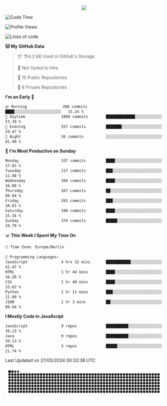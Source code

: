 <p align="center">
</p>
<a href="">
  <p align="center">
    <img align="center" src="https://lanyard.cnrad.dev/api/531896089096486922?borderRadius=30px" />
  </p>
</a>

<!--START_SECTION:waka-->
![Code Time](http://img.shields.io/badge/Code%20Time-880%20hrs%2036%20mins-blue)

![Profile Views](http://img.shields.io/badge/Profile%20Views-0-blue)

![Lines of code](https://img.shields.io/badge/From%20Hello%20World%20I%27ve%20Written-3.9%20million%20lines%20of%20code-blue)

**🐱 My GitHub Data** 

> 📦 154.2 kB Used in GitHub's Storage 
 > 
> 🚫 Not Opted to Hire
 > 
> 📜 10 Public Repositories 
 > 
> 🔑 6 Private Repositories 
 > 
**I'm an Early 🐤** 

```text
🌞 Morning                288 commits         ████░░░░░░░░░░░░░░░░░░░░░   15.24 % 
🌆 Daytime                1009 commits        █████████████░░░░░░░░░░░░   53.39 % 
🌃 Evening                557 commits         ███████░░░░░░░░░░░░░░░░░░   29.47 % 
🌙 Night                  36 commits          ░░░░░░░░░░░░░░░░░░░░░░░░░   01.90 % 
```
📅 **I'm Most Productive on Sunday** 

```text
Monday                   337 commits         ████░░░░░░░░░░░░░░░░░░░░░   17.83 % 
Tuesday                  217 commits         ███░░░░░░░░░░░░░░░░░░░░░░   11.48 % 
Wednesday                304 commits         ████░░░░░░░░░░░░░░░░░░░░░   16.08 % 
Thursday                 167 commits         ██░░░░░░░░░░░░░░░░░░░░░░░   08.84 % 
Friday                   201 commits         ███░░░░░░░░░░░░░░░░░░░░░░   10.63 % 
Saturday                 290 commits         ████░░░░░░░░░░░░░░░░░░░░░   15.34 % 
Sunday                   374 commits         █████░░░░░░░░░░░░░░░░░░░░   19.79 % 
```


📊 **This Week I Spent My Time On** 

```text
🕑︎ Time Zone: Europe/Berlin

💬 Programming Languages: 
JavaScript               4 hrs 32 mins       ███████████░░░░░░░░░░░░░░   42.47 % 
HTML                     1 hr 44 mins        ████░░░░░░░░░░░░░░░░░░░░░   16.26 % 
CSS                      1 hr 40 mins        ████░░░░░░░░░░░░░░░░░░░░░   15.62 % 
Python                   1 hr 11 mins        ███░░░░░░░░░░░░░░░░░░░░░░   11.09 % 
JSON                     1 hr 3 mins         ██░░░░░░░░░░░░░░░░░░░░░░░   09.94 % 
```

**I Mostly Code in JavaScript** 

```text
JavaScript               9 repos             ██████████░░░░░░░░░░░░░░░   39.13 % 
Java                     9 repos             ██████████░░░░░░░░░░░░░░░   39.13 % 
HTML                     5 repos             █████░░░░░░░░░░░░░░░░░░░░   21.74 % 
```




 Last Updated on 27/05/2024 00:33:38 UTC
<!--END_SECTION:waka-->
<img alt="github contribution grid snake animation" src="https://raw.githubusercontent.com/vxnsin/vxnsin/output/github-contribution-grid-snake-dark.svg">
